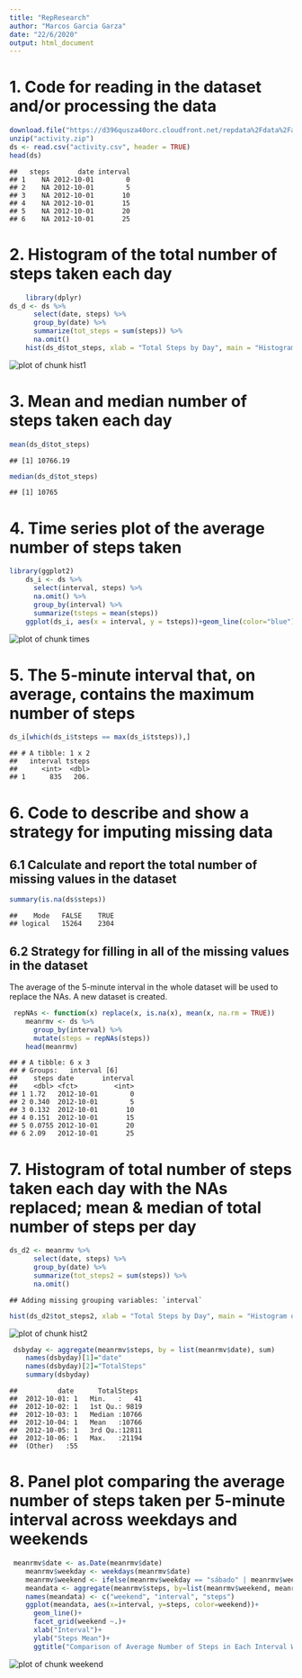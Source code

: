 ```yaml
---
title: "RepResearch"
author: "Marcos Garcia Garza"
date: "22/6/2020"
output: html_document
---
```



# 1. Code for reading in the dataset and/or processing the data

```r
download.file("https://d396qusza40orc.cloudfront.net/repdata%2Fdata%2Factivity.zip", destfile = "activity.zip", mode="wb")
unzip("activity.zip")
ds <- read.csv("activity.csv", header = TRUE)
head(ds)
```

```
##   steps       date interval
## 1    NA 2012-10-01        0
## 2    NA 2012-10-01        5
## 3    NA 2012-10-01       10
## 4    NA 2012-10-01       15
## 5    NA 2012-10-01       20
## 6    NA 2012-10-01       25
```
# 2. Histogram of the total number of steps taken each day

```r
    library(dplyr)
ds_d <- ds %>% 
      select(date, steps) %>%
      group_by(date) %>%
      summarize(tot_steps = sum(steps)) %>% 
      na.omit()
    hist(ds_d$tot_steps, xlab = "Total Steps by Day", main = "Histogram of Total Daily Steps", breaks = 30)
```

![plot of chunk hist1](figure/hist1-1.png)
# 3. Mean and median number of steps taken each day

```r
mean(ds_d$tot_steps)
```

```
## [1] 10766.19
```

```r
median(ds_d$tot_steps)
```

```
## [1] 10765
```
# 4. Time series plot of the average number of steps taken

```r
library(ggplot2)
    ds_i <- ds %>%
      select(interval, steps) %>%
      na.omit() %>%
      group_by(interval) %>%
      summarize(tsteps = mean(steps))
    ggplot(ds_i, aes(x = interval, y = tsteps))+geom_line(color="blue")
```

![plot of chunk times](figure/times-1.png)
# 5. The 5-minute interval that, on average, contains the maximum number of steps

```r
ds_i[which(ds_i$tsteps == max(ds_i$tsteps)),]
```

```
## # A tibble: 1 x 2
##   interval tsteps
##      <int>  <dbl>
## 1      835   206.
```
# 6. Code to describe and show a strategy for imputing missing data
## 6.1 Calculate and report the total number of missing values in the dataset

```r
summary(is.na(ds$steps))
```

```
##    Mode   FALSE    TRUE 
## logical   15264    2304
```
## 6.2 Strategy for filling in all of the missing values in the dataset
The average of the 5-minute interval in the whole dataset will be used to replace the NAs. A new dataset is created.

```r
 repNAs <- function(x) replace(x, is.na(x), mean(x, na.rm = TRUE))
    meanrmv <- ds %>%
      group_by(interval) %>%
      mutate(steps = repNAs(steps))
    head(meanrmv)
```

```
## # A tibble: 6 x 3
## # Groups:   interval [6]
##    steps date       interval
##    <dbl> <fct>         <int>
## 1 1.72   2012-10-01        0
## 2 0.340  2012-10-01        5
## 3 0.132  2012-10-01       10
## 4 0.151  2012-10-01       15
## 5 0.0755 2012-10-01       20
## 6 2.09   2012-10-01       25
```
# 7. Histogram of total number of steps taken each day with the NAs replaced; mean & median of total number of steps per day

```r
ds_d2 <- meanrmv %>% 
      select(date, steps) %>%
      group_by(date) %>%
      summarize(tot_steps2 = sum(steps)) %>% 
      na.omit()
```

```
## Adding missing grouping variables: `interval`
```

```r
hist(ds_d2$tot_steps2, xlab = "Total Steps by Day", main = "Histogram of Total Daily Steps (NAs Removed)", breaks = 30)
```

![plot of chunk hist2](figure/hist2-1.png)

```r
 dsbyday <- aggregate(meanrmv$steps, by = list(meanrmv$date), sum)
    names(dsbyday)[1]="date"
    names(dsbyday)[2]="TotalSteps"
    summary(dsbyday)
```

```
##          date      TotalSteps   
##  2012-10-01: 1   Min.   :   41  
##  2012-10-02: 1   1st Qu.: 9819  
##  2012-10-03: 1   Median :10766  
##  2012-10-04: 1   Mean   :10766  
##  2012-10-05: 1   3rd Qu.:12811  
##  2012-10-06: 1   Max.   :21194  
##  (Other)   :55
```
# 8. Panel plot comparing the average number of steps taken per 5-minute interval across weekdays and weekends

```r
 meanrmv$date <- as.Date(meanrmv$date)
    meanrmv$weekday <- weekdays(meanrmv$date)
    meanrmv$weekend <- ifelse(meanrmv$weekday == "sábado" | meanrmv$weekday == "domingo", "Weekend", "Weekday")
    meandata <- aggregate(meanrmv$steps, by=list(meanrmv$weekend, meanrmv$interval), na.omit(mean))
    names(meandata) <- c("weekend", "interval", "steps")
    ggplot(meandata, aes(x=interval, y=steps, color=weekend))+
      geom_line()+
      facet_grid(weekend ~.)+
      xlab("Interval")+
      ylab("Steps Mean")+
      ggtitle("Comparison of Average Number of Steps in Each Interval Weekdays/Weekends")
```

![plot of chunk weekend](figure/weekend-1.png)
